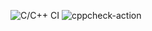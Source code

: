 ![C/C++ CI](https://github.com/stepin104251/Intro/workflows/C/C++%20CI/badge.svg)
![cppcheck-action](https://github.com/stepin104251/Intro/workflows/cppcheck-action/badge.svg)


